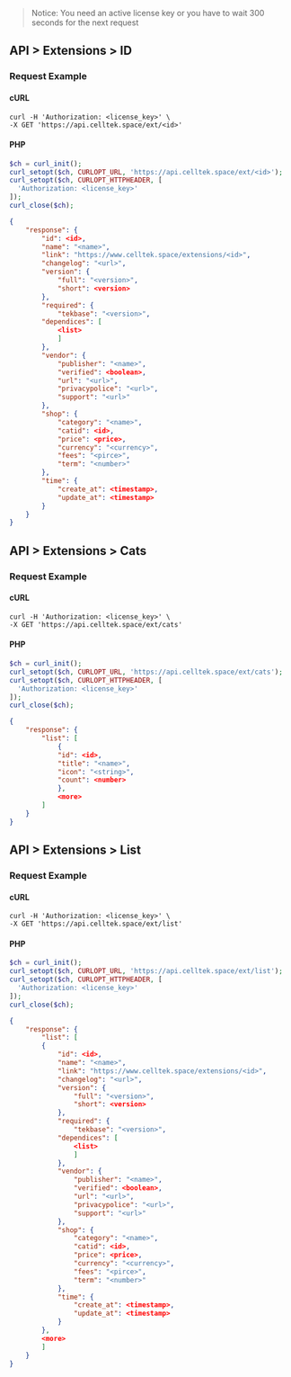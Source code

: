 
> Notice: You need an active license key or you have to wait 300 seconds for the next request 

## API > Extensions > ID

### Request Example

<!-- tabs:start -->
#### **cURL**

```cURL
curl -H 'Authorization: <license_key>' \
-X GET 'https://api.celltek.space/ext/<id>'
```

#### **PHP**

```php
$ch = curl_init();
curl_setopt($ch, CURLOPT_URL, 'https://api.celltek.space/ext/<id>');
curl_setopt($ch, CURLOPT_HTTPHEADER, [
  'Authorization: <license_key>'
]);
curl_close($ch);
```
<!-- tabs:end -->

```json
{
	"response": {
		"id": <id>,
		"name": "<name>",
		"link": "https://www.celltek.space/extensions/<id>",
		"changelog": "<url>",
		"version": {
			"full": "<version>",
			"short": <version>
		},
		"required": {
			"tekbase": "<version>",
		"dependices": [
			<list>
			]
		},
		"vendor": {
			"publisher": "<name>",
			"verified": <boolean>,
			"url": "<url>",
			"privacypolice": "<url>",
			"support": "<url>"
		},
		"shop": {
			"category": "<name>",
			"catid": <id>,
			"price": <price>,
			"currency": "<currency>",
			"fees": "<pirce>",
			"term": "<number>"
		},
		"time": {
			"create_at": <timestamp>,
			"update_at": <timestamp>
		}
	}
}
```

## API > Extensions > Cats

### Request Example

<!-- tabs:start -->
#### **cURL**

```cURL
curl -H 'Authorization: <license_key>' \
-X GET 'https://api.celltek.space/ext/cats'
```

#### **PHP**

```php
$ch = curl_init();
curl_setopt($ch, CURLOPT_URL, 'https://api.celltek.space/ext/cats');
curl_setopt($ch, CURLOPT_HTTPHEADER, [
  'Authorization: <license_key>'
]);
curl_close($ch);
```
<!-- tabs:end -->

```json
{
	"response": {
		"list": [
			{
			"id": <id>,
			"title": "<name>",
			"icon": "<string>",
			"count": <number>
			},
			<more>
		]
	}
}
```

## API > Extensions > List

### Request Example

<!-- tabs:start -->
#### **cURL**

```cURL
curl -H 'Authorization: <license_key>' \
-X GET 'https://api.celltek.space/ext/list'
```

#### **PHP**

```php
$ch = curl_init();
curl_setopt($ch, CURLOPT_URL, 'https://api.celltek.space/ext/list');
curl_setopt($ch, CURLOPT_HTTPHEADER, [
  'Authorization: <license_key>'
]);
curl_close($ch);
```
<!-- tabs:end -->

```json
{
	"response": {
		"list": [
		{
			"id": <id>,
			"name": "<name>",
			"link": "https://www.celltek.space/extensions/<id>",
			"changelog": "<url>",
			"version": {
				"full": "<version>",
				"short": <version>
			},
			"required": {
				"tekbase": "<version>",
			"dependices": [
				<list>
				]
			},
			"vendor": {
				"publisher": "<name>",
				"verified": <boolean>,
				"url": "<url>",
				"privacypolice": "<url>",
				"support": "<url>"
			},
			"shop": {
				"category": "<name>",
				"catid": <id>,
				"price": <price>,
				"currency": "<currency>",
				"fees": "<pirce>",
				"term": "<number>"
			},
			"time": {
				"create_at": <timestamp>,
				"update_at": <timestamp>
			}
		},
		<more>
		]
	}
}
```

